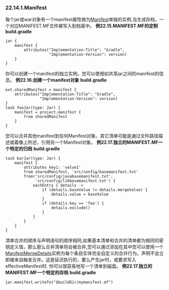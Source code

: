 ### 22.14.1.Manifest
每个jar或war对象有一个manifest属性做为[Manifest](https://docs.gradle.org/2.4/javadoc/org/gradle/api/java/archives/Manifest.html)单独的实例,当生成存档，一个对应MANIFEST.MF文件被写入到档案中。
**例22.15.MANIFEST.MF的定​​制**
**build.gradle**
```
jar {
    manifest {
        attributes("Implementation-Title": "Gradle",
                   "Implementation-Version": version)
    }
}
```
你可以创建一个manifest的独立实例。您可以使用如共享jar之间的manifest的信息。
**例22.16.创建一个manifest对象**
**build.gradle**
```
ext.sharedManifest = manifest {
    attributes("Implementation-Title": "Gradle",
               "Implementation-Version": version)
}
task fooJar(type: Jar) {
    manifest = project.manifest {
        from sharedManifest
    }
}
```
您可以合并其他manifest到任何Manifest对象。其它清单可能是通过文件路径描述或着像上所述，引用另一个Manifest对象。
**例22.17.独立的MANIFEST.MF一个特定的归档**
**build.gradle**
```
task barJar(type: Jar) {
    manifest {
        attributes key1: 'value1'
        from sharedManifest, 'src/config/basemanifest.txt'
        from('src/config/javabasemanifest.txt',
             'src/config/libbasemanifest.txt') {
            eachEntry { details ->
                if (details.baseValue != details.mergeValue) {
                    details.value = baseValue
                }
                if (details.key == 'foo') {
                    details.exclude()
                }
            }
        }
    }
}
```
清单合并的顺序与声明语句的顺序相同,如果基本清单和合并的清单都为相同的密钥定义值，那么那么合并清单将会被合并,您可以通过添加在其中您可以使用一个[ManifestMergeDetails](https://docs.gradle.org/2.4/javadoc/org/gradle/api/java/archives/ManifestMergeDetails.html)实例为每个条目实体完全自定义的合并行为。声明不会立即被来自触发合并。这是延迟执行的，要么产生jar时，或要求写入effectiveManifest时.
你可以很容易地写一个清单到磁盘。
**例22.17.独立的MANIFEST.MF一个特定的存档**
**build.gradle**
```
jar.manifest.writeTo("$buildDir/mymanifest.mf")
```
